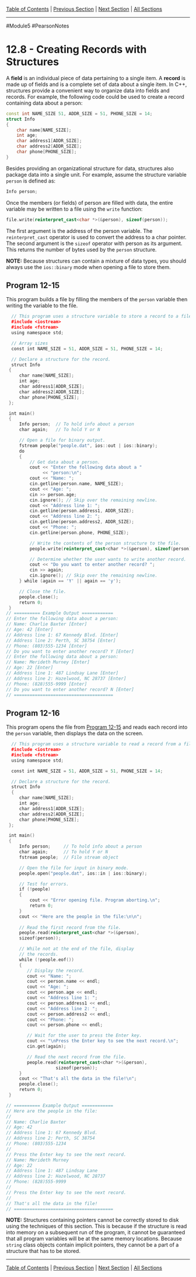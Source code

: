 [Table of Contents](/README.md) | [Previous Section](12.7%20-%20Binary%20Files.md) | [Next Section](12.9%20-%20Random-Access%20Files.md) | [All Sections](/Module%205/Pearson%20Notes/)
***
#Module5 #PearsonNotes 
# 12.8 - Creating Records with Structures
A **field** is an individual piece of data pertaining to a single item. A **record** is made up of fields and is a complete set of data about a single item.
In C++, structures provide a convenient way to organize data into fields and records.
For example, the following code could be used to create a record containing data about a person:
```c++
const int NAME_SIZE 51, ADDR_SIZE = 51, PHONE_SIZE = 14;
struct Info
{
	char name[NAME_SIZE];
	int age;
	char address1[ADDR_SIZE];
	char address2[ADDR_SIZE];
	char phone[PHONE_SIZE];
}
```

Besides providing an organizational structure for data, structures also package data into a single unit. For example, assume the structure variable `person` is defined as:
```c++
Info person;
```
Once the members (or fields) of person are filled with data, the entire variable may be written to a file using the `write` function:
```c++
file.write(reinterpret_cast<char *>(&person), sizeof(person));
```
The first argument is the address of the person variable. The `reinterpret_cast` operator is used to convert the address to a char pointer. The second argument is the `sizeof` operator with person as its argument. This returns the number of bytes used by the `person` structure. 

**NOTE:** Because structures can contain a mixture of data types, you should always use the `ios::binary` mode when opening a file to store them.

## Program 12-15
This program builds a file by filling the members of the `person` variable then writing the variable to the file.
```c++
  // This program uses a structure variable to store a record to a file.
  #include <iostream>
  #include <fstream>
  using namespace std;

  // Array sizes
  const int NAME_SIZE = 51, ADDR_SIZE = 51, PHONE_SIZE = 14;

  // Declare a structure for the record.
  struct Info
 {
     char name[NAME_SIZE];
     int age;
     char address1[ADDR_SIZE];
     char address2[ADDR_SIZE];
     char phone[PHONE_SIZE];
 };

 int main()
 {
     Info person;  // To hold info about a person
     char again;   // To hold Y or N

     // Open a file for binary output.
     fstream people("people.dat", ios::out | ios::binary);
     do
     {
         // Get data about a person.
         cout << "Enter the following data about a "
              << "person:\n";
         cout << "Name: ";
         cin.getline(person.name, NAME_SIZE);
         cout << "Age: ";
         cin >> person.age;
         cin.ignore(); // Skip over the remaining newline.
         cout << "Address line 1: ";
         cin.getline(person.address1, ADDR_SIZE);
         cout << "Address line 2: ";
         cin.getline(person.address2, ADDR_SIZE);
         cout << "Phone: ";
         cin.getline(person.phone, PHONE_SIZE);

         // Write the contents of the person structure to the file.
         people.write(reinterpret_cast<char *>(&person), sizeof(person));

         // Determine whether the user wants to write another record.
         cout << "Do you want to enter another record? ";
         cin >> again;
         cin.ignore(); // Skip over the remaining newline.
     } while (again == 'Y' || again == 'y');

     // Close the file.
     people.close();
     return 0;
 }
// ========== Example Output ============
// Enter the following data about a person:
// Name: Charlie Baxter [Enter]
// Age: 42 [Enter]
// Address line 1: 67 Kennedy Blvd. [Enter]
// Address line 2: Perth, SC 38754 [Enter]
// Phone: (803)555-1234 [Enter]
// Do you want to enter another record? Y [Enter]
// Enter the following data about a person:
// Name: Merideth Murney [Enter]
// Age: 22 [Enter]
// Address line 1: 487 Lindsay Lane [Enter]
// Address line 2: Hazelwood, NC 28737 [Enter]
// Phone: (828)555-9999 [Enter]
// Do you want to enter another record? N [Enter]
// ======================================
```

## Program 12-16
This program opens the file from [Program 12-15](#Program-12-15) and reads each record into the `person` variable, then displays the data on the screen.
```c++
  // This program uses a structure variable to read a record from a file.
  #include <iostream>
  #include <fstream>
  using namespace std;

  const int NAME_SIZE = 51, ADDR_SIZE = 51, PHONE_SIZE = 14;

  // Declare a structure for the record.
  struct Info
  {
     char name[NAME_SIZE];
     int age;
     char address1[ADDR_SIZE];
     char address2[ADDR_SIZE];
     char phone[PHONE_SIZE];
 };

 int main()
 {
     Info person;     // To hold info about a person
     char again;      // To hold Y or N
     fstream people;  // File stream object

     // Open the file for input in binary mode.
     people.open("people.dat", ios::in | ios::binary);

     // Test for errors.
     if (!people)
     {
         cout << "Error opening file. Program aborting.\n";
         return 0;
     }
     cout << "Here are the people in the file:\n\n";
     
     // Read the first record from the file.
     people.read(reinterpret_cast<char *>(&person),
     sizeof(person));

     // While not at the end of the file, display
     // the records.
     while (!people.eof())
     {
        // Display the record.
        cout << "Name: ";
        cout << person.name << endl;
        cout << "Age: ";
        cout << person.age << endl;
        cout << "Address line 1: ";
        cout << person.address1 << endl;
        cout << "Address line 2: ";
        cout << person.address2 << endl;
        cout << "Phone: ";
        cout << person.phone << endl;

        // Wait for the user to press the Enter key.
        cout << "\nPress the Enter key to see the next record.\n";
        cin.get(again);

        // Read the next record from the file.
        people.read(reinterpret_cast<char *>(&person),
                   sizeof(person));
     }
     cout << "That's all the data in the file!\n";
     people.close();
     return 0;
 }

// ========== Example Output ============
// Here are the people in the file:
//
// Name: Charlie Baxter
// Age: 42
// Address line 1: 67 Kennedy Blvd.
// Address line 2: Perth, SC 38754
// Phone: (803)555-1234
//
// Press the Enter key to see the next record.
// Name: Merideth Murney
// Age: 22
// Address line 1: 487 Lindsay Lane
// Address line 2: Hazelwood, NC 28737
// Phone: (828)555-9999
//
// Press the Enter key to see the next record.
//
// That's all the data in the file!
// ======================================

```

**NOTE:** Structures containing pointers cannot be correctly stored to disk using the techniques of this section. This is because if the structure is read into memory on a subsequent run of the program, it cannot be guaranteed that all program variables will be at the same memory locations. Because `string` class objects contain implicit pointers, they cannot be a part of a structure that has to be stored.

***
[Table of Contents](/README.md) | [Previous Section](12.7%20-%20Binary%20Files.md) | [Next Section](12.9%20-%20Random-Access%20Files.md) | [All Sections](/Module%205/Pearson%20Notes/)